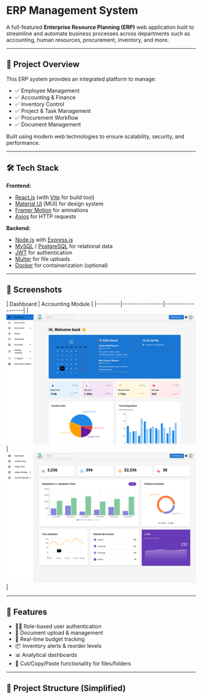# ERP Management System

A full-featured **Enterprise Resource Planning (ERP)** web application built to streamline and automate business processes across departments such as accounting, human resources, procurement, inventory, and more.

---

## 🚀 Project Overview

This ERP system provides an integrated platform to manage:
- ✅ Employee Management
- ✅ Accounting & Finance
- ✅ Inventory Control
- ✅ Project & Task Management
- ✅ Procurement Workflow
- ✅ Document Management

Built using modern web technologies to ensure scalability, security, and performance.

---

## 🛠️ Tech Stack

**Frontend:**
- [React.js](w) (with [Vite](w) for build tool)
- [Material UI](w) (MUI) for design system
- [Framer Motion](w) for animations
- [Axios](w) for HTTP requests

**Backend:**
- [Node.js](w) with [Express.js](w)
- [MySQL](w) / [PostgreSQL](w) for relational data
- [JWT](w) for authentication
- [Multer](w) for file uploads
- [Docker](w) for containerization (optional)

---

## 📸 Screenshots

| Dashboard | Accounting Module |
|----------|-----------------|-------------------|
| ![Dashboard](screenshots/dashboard.png) | ![Accounts](screenshots/accounts.png) |


---

## 🔐 Features

- 🧑‍💼 Role-based user authentication
- 📄 Document upload & management
- 🧾 Real-time budget tracking
- 📦 Inventory alerts & reorder levels
- 📊 Analytical dashboards
- 📁 Cut/Copy/Paste functionality for files/folders

---

## 📂 Project Structure (Simplified)

